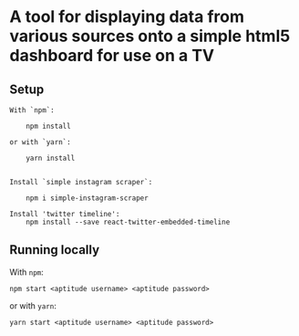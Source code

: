 # A tool for displaying data from various sources onto a simple html5 dashboard for use on a TV

## Setup

    With `npm`:

        npm install

    or with `yarn`:

        yarn install
        
        
    Install `simple instagram scraper`:
    
        npm i simple-instagram-scraper
        
    Install 'twitter timeline':
        npm install --save react-twitter-embedded-timeline
    

## Running locally

With `npm`:

    npm start <aptitude username> <aptitude password>

or with `yarn`:

    yarn start <aptitude username> <aptitude password>
